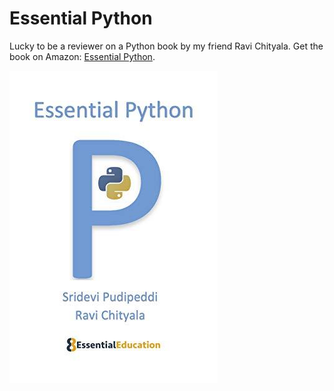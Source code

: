 # Essential Python

Lucky to be a reviewer on a Python book by my friend Ravi Chityala. Get the book on Amazon: [Essential Python](https://www.amazon.com/Essential-Python-Sridevi-Pudipeddi-ebook/dp/B07KDLPW17/).

<a href='https://www.amazon.com/Essential-Python-Sridevi-Pudipeddi-ebook/dp/B07KDLPW17/' target="_blank"><img src='/images/essential-python-book.jpg'></a>